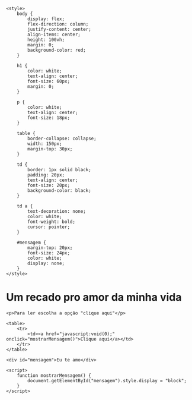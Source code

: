<html lang="pt-br">
<head>
    <meta charset="utf-8">
    <meta name="description" content="teste.com">
    <meta name="keywords" content="teste, celular, site_html">
    <meta name="author" content="Luciano Daltoé">
    <title>Teste no celular</title>

    <style> 
        body {
            display: flex;
            flex-direction: column;
            justify-content: center;
            align-items: center;
            height: 100vh;
            margin: 0;
            background-color: red;
        }

        h1 {
            color: white;
            text-align: center;
            font-size: 60px;
            margin: 0;
        }

        p { 
            color: white;
            text-align: center;
            font-size: 18px;
        }

        table { 
            border-collapse: collapse;
            width: 150px;
            margin-top: 30px;
        }

        td {
            border: 1px solid black;
            padding: 20px;
            text-align: center;
            font-size: 20px;
            background-color: black;
        }

        td a { 
            text-decoration: none;
            color: white;
            font-weight: bold;
            cursor: pointer;
        }

        #mensagem {
            margin-top: 20px;
            font-size: 24px;
            color: white;
            display: none;
        }
    </style>
</head>

<body>
    <h1>Um recado pro amor da minha vida</h1>

    <p>Para ler escolha a opção "clique aqui"</p>

    <table>
        <tr>
            <td><a href="javascript:void(0);" onclick="mostrarMensagem()">Clique aqui</a></td>
        </tr>
    </table>

    <div id="mensagem">Eu te amo</div>

    <script>
        function mostrarMensagem() {
            document.getElementById("mensagem").style.display = "block";
        }
    </script>
</body>
</html>
